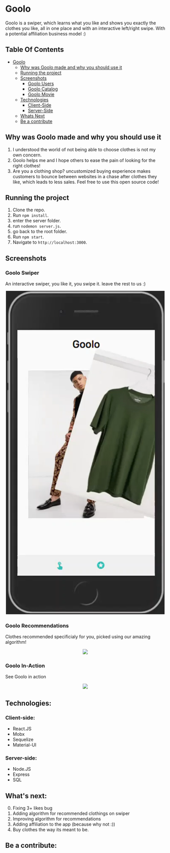 # Goolo 

Goolo is a swiper, which learns what you like and shows you exactly the clothes you like, all in one place and with
an interactive left/right swipe.
With a potential affiliation business model :) 

## Table Of Contents
- [Goolo](#Goolo)
  * [Why was Goolo made and why you should use it](#Why-was-Goolo-made-and-why-you-should-use-it)
  * [Running the project](#running-the-project)
  * [Screenshots](#screenshots)
    + [Goolo Users](#Goolo-users)
    + [Goolo Catalog](#Goolo-catalog)
    + [Goolo Movie](#Goolo-movie)
  * [Technologies](#technologies)
    + [Client-Side](#client-side)
    + [Server-Side](#server-side)
  * [Whats Next](#whats-next)
  * [Be a contribute](#be-a-contribute)
  
## Why was Goolo made and why you should use it

1. I understood the world of not being able to 
   choose clothes is not my own concern.
2. Goolo helps me and I hope others to ease the pain
   of looking for the right clothes!
3. Are you a clothing shop?
   uncustomized buying experience 
   makes customers to bounce between websites in a chase after clothes they like, which leads to less sales.
   Feel free to use this open source code!
## Running the project

1. Clone the repo.
2. Run `npm install`.
3. enter the server folder.
4. run `nodemon server.js`.
5. go back to the root folder.
6. Run `npm start`.
7. Navigate to `http://localhost:3000`.

## Screenshots

### Goolo Swiper
An interactive swiper, you like it, you swipe it.
leave the rest to us :)

<p align="center"><img src="./ImgsForReadMe/Swiper-screenshot.png" width="500" /></p>


### Goolo Recommendations
Clothes recommended specificialy for you,
picked using our amazing algorithm!

<p align="center"><img src="./ImgsForReadMe/Goolo-catalog.png" width="500" /></p>

### Goolo In-Action
See Goolo in action
<p align="center"><img src="./ImgsForReadMe/Goolo.mp4" width="500" /></p>

## Technologies:

### Client-side:
* React.JS
* Mobx
* Sequelize
* Material-UI

### Server-side:
* Node.JS
* Express
* SQL

## What's next:
0. Fixing 3+ likes bug
1. Adding algorithm for recommended clothings on swiper 
2. Improving algorithm for recommendations
3. Adding affiliation to the app (because why not :))
4. Buy clothes the way its meant to be. 

## Be a contribute:

<a href="/"></a>


